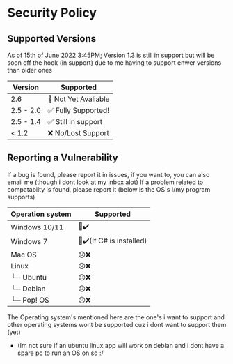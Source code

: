 # Security Policy

## Supported Versions

As of 15th of June 2022 3:45PM;
Version 1.3 is still in support but will be soon off the hook (in support) due to me having to support enwer versions than older ones

| Version | Supported          |
| ------- | ------------------ |
| 2.6   | 🚫 Not Yet Avaliable|
| 2.5 - 2.0   | ✅ Fully Supported!|
| 2.5 - 1.4   | ✅ Still in support|
| < 1.2   | ❌  No/Lost Support|

## Reporting a Vulnerability

<!--- Use this section to tell people how to report a vulnerability.

Tell them where to go, how often they can expect to get an update on a
reported vulnerability, what to expect if the vulnerability is accepted or
declined, etc. -->

If a bug is found, please report it in issues, if you want to, you can also email me (though i dont look at my inbox alot)
If a problem related to compatablity is found, please report it (below is the OS's I/my program supports)

| Operation system  | Supported |
| ----------------  | --------- |
|  Windows 10/11    |    🙂✔️  |
|  Windows 7        |    🙂✔️(If C# is installed)  |
|  Mac OS           |    😞❌  | 
|  Linux            |    😞❌  |
|  └─ Ubuntu        |    😞❌  |
|  └─ Debian        |    😞❌  |
|  └─ Pop! OS       |    😞❌  |

The Operating system's mentioned here are the one's i want to support and other operating systems wont be supported cuz i dont want to support them (yet)
- (Im not sure if an ubuntu linux app will work on debian and i dont have a spare pc to run an OS on so :/